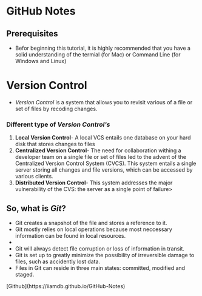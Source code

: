 # GitHub Notes

## Prerequisites
<ul>
  <li> Befor beginning this tutorial, it is highly recommended that you have a solid understanding of the termial (for Mac) or Command Line (for Windows and Linux)    
</ul>
 <h1>Version Control</h1>
 <ul>
  <li> <em>Version Control</em> is a system that allows you to revisit various of a file or set of files by recoding changes.
</ul>

 ### Different type of *Version Control's*
 <ol>
  <li> <strong>Local Version Control</strong>- A local VCS entails one database on your hard disk that stores changes to files</li>
  <li> <strong>Centralized Version Control</strong>- The need for collaboration withing a developer team on a single file or set of files led to the advent of the Centralized Version Control System (CVCS). This system entails a single server storing all changes and file versions, which can be accessed by various clients.</li>
  <li> <strong>Distributed Version Control</strong>- This system addresses the major vulnerability of the CVS: the server as a single point of failure>
</ol>
<h2> So, what is <em>Git</em>?</h2>
<ul>
  <li> Git creates a snapshot of the file and stores a reference to it.</li>
  <li> Git mostly relies on local operations because most neccessary information can be found in local resources.<li>
  <li> Git will always detect file corruption or loss of information in transit.</li>
  <li> Git is set up to greatly minimize the possibility of irreversible damage to files, such as accidently lost data.</li>
  <li> Files in Git can reside in three main states: committed, modified and staged.</li>
</ul>
[Github](https://iiamdb.github.io/GitHub-Notes)
